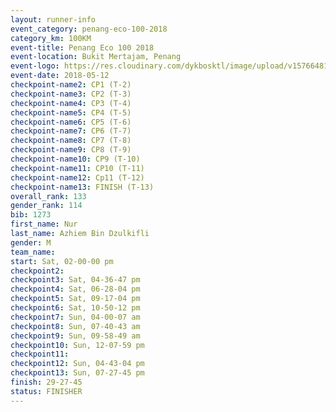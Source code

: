 ```yaml
--- 
layout: runner-info 
event_category: penang-eco-100-2018 
category_km: 100KM 
event-title: Penang Eco 100 2018 
event-location: Bukit Mertajam, Penang 
event-logo: https://res.cloudinary.com/dykbosktl/image/upload/v1576648106/Logo/Logo_lovxhg.jpg 
event-date: 2018-05-12 
checkpoint-name2: CP1 (T-2) 
checkpoint-name3: CP2 (T-3) 
checkpoint-name4: CP3 (T-4) 
checkpoint-name5: CP4 (T-5) 
checkpoint-name6: CP5 (T-6) 
checkpoint-name7: CP6 (T-7) 
checkpoint-name8: CP7 (T-8) 
checkpoint-name9: CP8 (T-9) 
checkpoint-name10: CP9 (T-10) 
checkpoint-name11: CP10 (T-11) 
checkpoint-name12: Cp11 (T-12) 
checkpoint-name13: FINISH (T-13) 
overall_rank: 133
gender_rank: 114
bib: 1273
first_name: Nur
last_name: Azhiem Bin Dzulkifli
gender: M
team_name: 
start: Sat, 02-00-00 pm
checkpoint2: 
checkpoint3: Sat, 04-36-47 pm
checkpoint4: Sat, 06-28-04 pm
checkpoint5: Sat, 09-17-04 pm
checkpoint6: Sat, 10-50-12 pm
checkpoint7: Sun, 04-00-07 am
checkpoint8: Sun, 07-40-43 am
checkpoint9: Sun, 09-58-49 am
checkpoint10: Sun, 12-07-59 pm
checkpoint11: 
checkpoint12: Sun, 04-43-04 pm
checkpoint13: Sun, 07-27-45 pm
finish: 29-27-45
status: FINISHER
--- 
```

